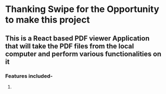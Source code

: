 # Thanking Swipe for the Opportunity to make this project

## This is a React based PDF viewer Application that will take the PDF files from the local computer and perform various functionalities on it

### Features included-

1.
